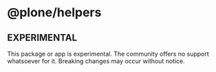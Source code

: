 # @plone/helpers

## EXPERIMENTAL

This package or app is experimental.
The community offers no support whatsoever for it.
Breaking changes may occur without notice.
